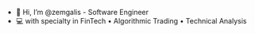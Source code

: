 - 👋 Hi, I’m @zemgalis - Software Engineer
- 💻 with specialty in FinTech • Algorithmic Trading • Technical Analysis 

